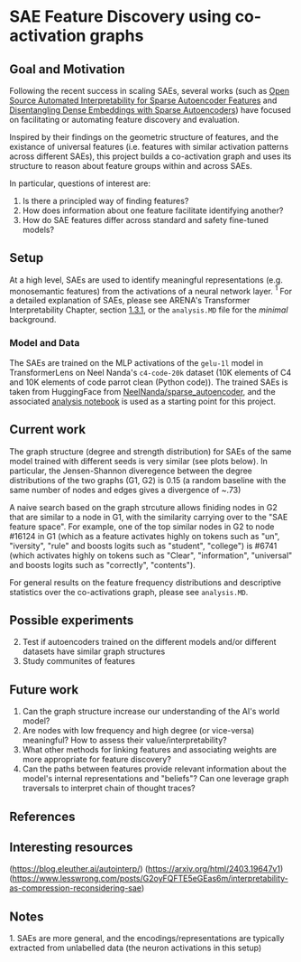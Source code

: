 # SAE Feature Discovery using co-activation graphs

## Goal and Motivation

Following the recent success in scaling SAEs, several works (such as [Open Source Automated Interpretability for Sparse Autoencoder Features](https://blog.eleuther.ai/autointerp/) and [Disentangling Dense Embeddings with Sparse Autoencoders](https://arxiv.org/html/2408.00657v1#S4)) have focused on facilitating or automating feature discovery and evaluation.

Inspired by their findings on the geometric structure of features, and the existance of universal features (i.e. features with similar activation patterns across different SAEs), this project builds a co-activation graph and uses its structure to reason about feature groups within and across SAEs.

In particular, questions of interest are:
1. Is there a principled way of finding features? 
2. How does information about one feature facilitate identifying another?
3. How do SAE features differ across standard and safety fine-tuned models?

## Setup

At a high level, SAEs are used to identify meaningful representations (e.g. monosemantic features) from the activations of a neural network layer. $^1$ For a detailed explanation of SAEs, please see ARENA's Transformer Interpretability Chapter, section [1.3.1](https://arena3-chapter1-transformer-interp.streamlit.app/[1.3.1]_Superposition_&_SAEs), or the `analysis.MD` file for the *minimal* background. 

### Model and Data

The SAEs are trained on the MLP activations of the `gelu-1l` model in TransformerLens on Neel Nanda's `c4-code-20k` dataset (10K elements of C4 and 10K elements of code parrot clean (Python code)).
The trained SAEs is taken from HuggingFace from [NeelNanda/sparse_autoencoder](https://huggingface.co/NeelNanda/sparse_autoencoder), and the associated [analysis notebook](https://colab.research.google.com/drive/1u8larhpxy8w4mMsJiSBddNOzFGj7_RTn?usp=sharing) is used as a starting point for this project.

## Current work

The graph structure (degree and strength distribution) for SAEs of the same model trained with different seeds is very similar (see plots below). In particular, the Jensen-Shannon diveregence between the degree distributions of the two graphs (G1, G2) is 0.15 (a random baseline with the same number of nodes and edges gives a divergence of ~.73)

A naive search based on the graph strcuture allows finiding nodes in G2 that are similar to a node in G1, with the similarity carrying over to the "SAE feature space". For example, one of the top similar nodes in G2 to node #16124 in G1 (which as a feature activates highly on tokens such as "un", "iversity", "rule" and boosts logits such as "student", "college") is #6741 (which activates highly on tokens such as "Clear", "information", "universal" and boosts logits such as "correctly", "contents"). 

For general results on the feature frequency distributions and descriptive statistics over the co-activations graph, please see `analysis.MD`.


## Possible experiments

2. Test if autoencoders trained on the different models and/or different datasets have similar graph structures
3. Study communites of features


## Future work
1. Can the graph structure increase our understanding of the AI's world model?
2. Are nodes with low frequency and high degree (or vice-versa) meaningful? How to assess their value/interpretability?
3. What other methods for linking features and associating weights are more appropriate for
feature discovery?
4. Can the paths between features provide relevant information about the model's internal
representations and "beliefs"? Can one leverage graph traversals to interpret chain of thought traces?

## References


## Interesting resources
(https://blog.eleuther.ai/autointerp/)
(https://arxiv.org/html/2403.19647v1)
(https://www.lesswrong.com/posts/G2oyFQFTE5eGEas6m/interpretability-as-compression-reconsidering-sae)

## Notes

$1.$ SAEs are more general, and the encodings/representations are typically extracted from unlabelled data (the neuron activations in this setup)
